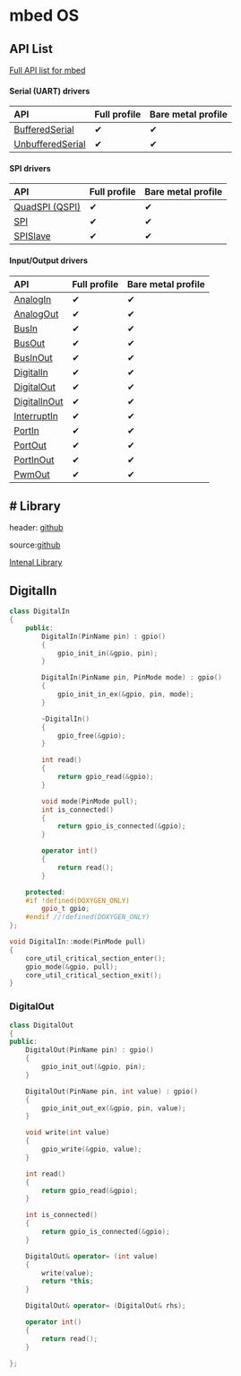 # mbed OS

##  API List 

[Full API list for mbed](https://os.mbed.com/docs/mbed-os/v6.13/apis/index.html)



#### Serial \(UART\) drivers

| API | Full profile | Bare metal profile |
| :--- | :--- | :--- |
| [BufferedSerial](https://os.mbed.com/docs/mbed-os/v6.13/apis/serial-uart-apis.html) | ✔ | ✔ |
| [UnbufferedSerial](https://os.mbed.com/docs/mbed-os/v6.13/apis/unbufferedserial.html) | ✔ | ✔ |

#### SPI drivers

| API | Full profile | Bare metal profile |
| :--- | :--- | :--- |
| [QuadSPI \(QSPI\)](https://os.mbed.com/docs/mbed-os/v6.13/apis/spi-apis.html) | ✔ | ✔ |
| [SPI](https://os.mbed.com/docs/mbed-os/v6.13/apis/spi.html) | ✔ | ✔ |
| [SPISlave](https://os.mbed.com/docs/mbed-os/v6.13/apis/spislave.html) | ✔ | ✔ |

#### Input/Output drivers

| API | Full profile | Bare metal profile |
| :--- | :--- | :--- |
| [AnalogIn](https://os.mbed.com/docs/mbed-os/v6.13/apis/i-o-apis.html) | ✔ | ✔ |
| [AnalogOut](https://os.mbed.com/docs/mbed-os/v6.13/apis/analogout.html) | ✔ | ✔ |
| [BusIn](https://os.mbed.com/docs/mbed-os/v6.13/apis/busin.html) | ✔ | ✔ |
| [BusOut](https://os.mbed.com/docs/mbed-os/v6.13/apis/busout.html) | ✔ | ✔ |
| [BusInOut](https://os.mbed.com/docs/mbed-os/v6.13/apis/businout.html) | ✔ | ✔ |
| [DigitalIn](https://os.mbed.com/docs/mbed-os/v6.13/apis/digitalin.html) | ✔ | ✔ |
| [DigitalOut](https://os.mbed.com/docs/mbed-os/v6.13/apis/digitalout.html) | ✔ | ✔ |
| [DigitalInOut](https://os.mbed.com/docs/mbed-os/v6.13/apis/digitalinout.html) | ✔ | ✔ |
| [InterruptIn](https://os.mbed.com/docs/mbed-os/v6.13/apis/interruptin.html) | ✔ | ✔ |
| [PortIn](https://os.mbed.com/docs/mbed-os/v6.13/apis/portin.html) | ✔ | ✔ |
| [PortOut](https://os.mbed.com/docs/mbed-os/v6.13/apis/portout.html) | ✔ | ✔ |
| [PortInOut](https://os.mbed.com/docs/mbed-os/v6.13/apis/portinout.html) | ✔ | ✔ |
| [PwmOut](https://os.mbed.com/docs/mbed-os/v6.13/apis/pwmout.html) | ✔ | ✔ |



## \# Library 

header: [github](https://github.com/ARMmbed/mbed-os/tree/master/drivers/include/drivers)

source:[github](https://github.com/ARMmbed/mbed-os/tree/master/drivers/source)

[Intenal Library](https://os.mbed.com/handbook/mbed-library-internals.)

## DigitalIn

```cpp
class DigitalIn
{
    public:
        DigitalIn(PinName pin) : gpio()
        {
            gpio_init_in(&gpio, pin);
        }

        DigitalIn(PinName pin, PinMode mode) : gpio()
        {
            gpio_init_in_ex(&gpio, pin, mode);
        }

        ~DigitalIn()
        {
            gpio_free(&gpio);
        }

        int read()
        {
            return gpio_read(&gpio);
        }

        void mode(PinMode pull);
        int is_connected()
        {
            return gpio_is_connected(&gpio);
        }

        operator int()
        {
            return read();
        }

    protected:
    #if !defined(DOXYGEN_ONLY)
        gpio_t gpio;
    #endif //!defined(DOXYGEN_ONLY)
};
```

```cpp
void DigitalIn::mode(PinMode pull)
{
    core_util_critical_section_enter();
    gpio_mode(&gpio, pull);
    core_util_critical_section_exit();
}
```

### DigitalOut

```cpp
class DigitalOut
{
public:
    DigitalOut(PinName pin) : gpio()
    {
        gpio_init_out(&gpio, pin);
    }

    DigitalOut(PinName pin, int value) : gpio()
    {
        gpio_init_out_ex(&gpio, pin, value);
    }

    void write(int value)
    {
        gpio_write(&gpio, value);
    }

    int read()
    {
        return gpio_read(&gpio);
    }

    int is_connected()
    {
        return gpio_is_connected(&gpio);
    }

    DigitalOut& operator= (int value)
    {
        write(value);
        return *this;
    }

    DigitalOut& operator= (DigitalOut& rhs);

    operator int()
    {
        return read();
    }

};
```


